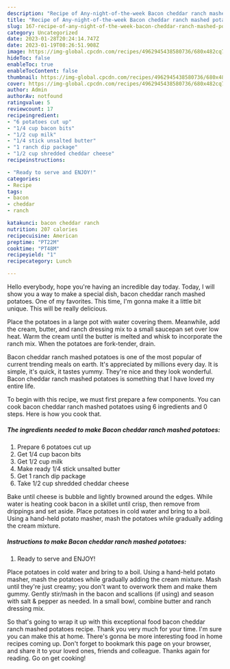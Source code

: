 ```yaml
---
description: "Recipe of Any-night-of-the-week Bacon cheddar ranch mashed potatoes"
title: "Recipe of Any-night-of-the-week Bacon cheddar ranch mashed potatoes"
slug: 167-recipe-of-any-night-of-the-week-bacon-cheddar-ranch-mashed-potatoes
category: Uncategorized
date: 2023-01-28T20:24:14.747Z
date: 2023-01-19T08:26:51.908Z
image: https://img-global.cpcdn.com/recipes/4962945438580736/680x482cq70/bacon-cheddar-ranch-mashed-potatoes-recipe-main-photo.jpg
hideToc: false
enableToc: true
enableTocContent: false
thumbnail: https://img-global.cpcdn.com/recipes/4962945438580736/680x482cq70/bacon-cheddar-ranch-mashed-potatoes-recipe-main-photo.jpg
cover: https://img-global.cpcdn.com/recipes/4962945438580736/680x482cq70/bacon-cheddar-ranch-mashed-potatoes-recipe-main-photo.jpg
author: Admin
authorAv: notfound
ratingvalue: 5
reviewcount: 17
recipeingredient:
- "6 potatoes cut up"
- "1/4 cup bacon bits"
- "1/2 cup milk"
- "1/4 stick unsalted butter"
- "1 ranch dip package"
- "1/2 cup shredded cheddar cheese"
recipeinstructions:

- "Ready to serve and ENJOY!"
categories:
- Recipe
tags:
- bacon
- cheddar
- ranch

katakunci: bacon cheddar ranch 
nutrition: 207 calories
recipecuisine: American
preptime: "PT22M"
cooktime: "PT48M"
recipeyield: "1"
recipecategory: Lunch

---
```



Hello everybody, hope you're having an incredible day today. Today, I will show you a way to make a special dish, bacon cheddar ranch mashed potatoes. One of my favorites. This time, I'm gonna make it a little bit unique. This will be really delicious.

Place the potatoes in a large pot with water covering them. Meanwhile, add the cream, butter, and ranch dressing mix to a small saucepan set over low heat. Warm the cream until the butter is melted and whisk to incorporate the ranch mix. When the potatoes are fork-tender, drain.

Bacon cheddar ranch mashed potatoes is one of the most popular of current trending meals on earth. It's appreciated by millions every day. It is simple, it's quick, it tastes yummy. They're nice and they look wonderful. Bacon cheddar ranch mashed potatoes is something that I have loved my entire life.


To begin with this recipe, we must first prepare a few components. You can cook bacon cheddar ranch mashed potatoes using 6 ingredients and 0 steps. Here is how you cook that.

<!--inarticleads1-->

##### The ingredients needed to make Bacon cheddar ranch mashed potatoes:

1. Prepare 6 potatoes cut up
1. Get 1/4 cup bacon bits
1. Get 1/2 cup milk
1. Make ready 1/4 stick unsalted butter
1. Get 1 ranch dip package
1. Take 1/2 cup shredded cheddar cheese


Bake until cheese is bubble and lightly browned around the edges. While water is heating cook bacon in a skillet until crisp, then remove from drippings and set aside. Place potatoes in cold water and bring to a boil. Using a hand-held potato masher, mash the potatoes while gradually adding the cream mixture. 

<!--inarticleads2-->

##### Instructions to make Bacon cheddar ranch mashed potatoes:


1. Ready to serve and ENJOY!

Place potatoes in cold water and bring to a boil. Using a hand-held potato masher, mash the potatoes while gradually adding the cream mixture. Mash until they&#39;re just creamy; you don&#39;t want to overwork them and make them gummy. Gently stir/mash in the bacon and scallions (if using) and season with salt &amp; pepper as needed. In a small bowl, combine butter and ranch dressing mix. 

So that's going to wrap it up with this exceptional food bacon cheddar ranch mashed potatoes recipe. Thank you very much for your time. I'm sure you can make this at home. There's gonna be more interesting food in home recipes coming up. Don't forget to bookmark this page on your browser, and share it to your loved ones, friends and colleague. Thanks again for reading. Go on get cooking!
